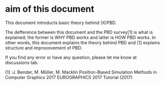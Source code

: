 # aim of this document
This document introducts basic theory behind (X)PBD.

The defference between this document and the PBD survey[1] is what is explained; the former is WHY PBD works and latter is HOW PBD works.
In other words, this document explains the theory behind PBD and [1] explains structure and improoovement of PBD.

If you find any error or have any question, please let me know at discussions tab.

[1] :J. Bender, M. Müller, M. Macklin
Position-Based Simulation Methods in Computer Graphics 2017
EUROGRAPHICS 2017 Tutorial (2017)